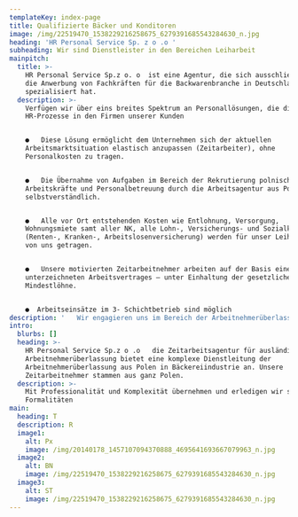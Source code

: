 ```yaml
---
templateKey: index-page
title: Qualifizierte Bäcker und Konditoren
image: /img/22519470_1538229216258675_6279391685543284630_n.jpg
heading: 'HR Personal Service Sp. z o .o '
subheading: Wir sind Dienstleister in den Bereichen Leiharbeit
mainpitch:
  title: >-
    HR Personal Service Sp.z o. o  ist eine Agentur, die sich ausschließlich auf
    die Anwerbung von Fachkräften für die Backwarenbranche in Deutschland
    spezialisiert hat.
  description: >-
    Verfügen wir über eins breites Spektrum an Personallösungen, die die
    HR-Prozesse in den Firmen unserer Kunden


    ●   Diese Lösung ermöglicht dem Unternehmen sich der aktuellen
    Arbeitsmarktsituation elastisch anzupassen (Zeitarbeiter), ohne
    Personalkosten zu tragen.


    ●   Die Übernahme von Aufgaben im Bereich der Rekrutierung polnischer
    Arbeitskräfte und Personalbetreuung durch die Arbeitsagentur aus Polen ist
    selbstverständlich.


    ●   Alle vor Ort entstehenden Kosten wie Entlohnung, Versorgung,
    Wohnungsmiete samt aller NK, alle Lohn-, Versicherungs- und Sozialkosten
    (Renten-, Kranken-, Arbeitslosenversicherung) werden für unser Leihpersonal
    von uns getragen. 


    ●   Unsere motivierten Zeitarbeitnehmer arbeiten auf der Basis eines mit uns
    unterzeichneten Arbeitsvertrages – unter Einhaltung der gesetzlichen
    Mindestlöhne. 


    ●  Arbeitseinsätze im 3- Schichtbetrieb sind möglich
description: '   Wir engagieren uns im Bereich der Arbeitnehmerüberlassung und besitzen entsprechende Genehmigungen in Polen. HR Personal Service Sp. zo .o  verfügen  über die Erlaubnis zur gewerbsmäßigen Überlassung von Arbeitnehmern in Deutschland, die von der Bundesagentur für Arbeit - Regionaldirektion Düsseldorf erteilt wurde.'
intro:
  blurbs: []
  heading: >-
    HR Personal Service Sp.z o .o   die Zeitarbeitsagentur für ausländische
    Arbeitnehmerüberlassung bietet eine komplexe Dienstleitung der
    Arbeitnehmerüberlassung aus Polen in Bäckereiindustrie an. Unsere
    Zeitarbeitnehmer stammen aus ganz Polen.
  description: >-
    Mit Professionalität und Komplexität übernehmen und erledigen wir sämtliche
    Formalitäten
main:
  heading: T
  description: R
  image1:
    alt: Px
    image: /img/20140178_1457107094370888_4695641693667079963_n.jpg
  image2:
    alt: BN
    image: /img/22519470_1538229216258675_6279391685543284630_n.jpg
  image3:
    alt: ST
    image: /img/22519470_1538229216258675_6279391685543284630_n.jpg
---
```


